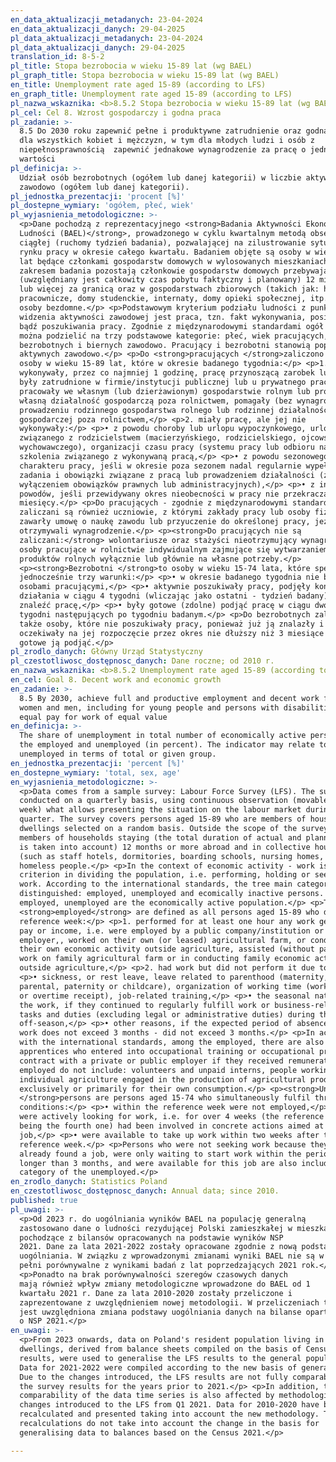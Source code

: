 ```yaml
---
en_data_aktualizacji_metadanych: 23-04-2024
en_data_aktualizacji_danych: 29-04-2025
pl_data_aktualizacji_metadanych: 23-04-2024
pl_data_aktualizacji_danych: 29-04-2025
translation_id: 8-5-2
pl_title: Stopa bezrobocia w wieku 15-89 lat (wg BAEL)
pl_graph_title: Stopa bezrobocia w wieku 15-89 lat (wg BAEL)
en_title: Unemployment rate aged 15-89 (according to LFS)
en_graph_title: Unemployment rate aged 15-89 (according to LFS)
pl_nazwa_wskaznika: <b>8.5.2 Stopa bezrobocia w wieku 15-89 lat (wg BAEL)</b>
pl_cel: Cel 8. Wzrost gospodarczy i godna praca
pl_zadanie: >-
  8.5 Do 2030 roku zapewnić pełne i produktywne zatrudnienie oraz godną pracę
  dla wszystkich kobiet i mężczyzn, w tym dla młodych ludzi i osób z
  niepełnosprawnością  zapewnić jednakowe wynagrodzenie za pracę o jednakowej
  wartości
pl_definicja: >-
  Udział osób bezrobotnych (ogółem lub danej kategorii) w liczbie aktywnych
  zawodowo (ogółem lub danej kategorii).
pl_jednostka_prezentacji: 'procent [%]'
pl_dostepne_wymiary: 'ogółem, płeć, wiek'
pl_wyjasnienia_metodologiczne: >-
  <p>Dane pochodzą z reprezentacyjnego <strong>Badania Aktywności Ekonomicznej
  Ludności (BAEL)</strong>, prowadzonego w cyklu kwartalnym metodą obserwacji
  ciągłej (ruchomy tydzień badania), pozwalającej na zilustrowanie sytuacji na
  rynku pracy w okresie całego kwartału. Badaniem objęte są osoby w wieku 15-89
  lat będące członkami gospodarstw domowych w wylosowanych mieszkaniach. Poza
  zakresem badania pozostają członkowie gospodarstw domowych przebywający
  (uwzględniany jest całkowity czas pobytu faktyczny i planowany) 12 miesięcy
  lub więcej za granicą oraz w gospodarstwach zbiorowych (takich jak: hotele
  pracownicze, domy studenckie, internaty, domy opieki społecznej, itp.) oraz
  osoby bezdomne.</p> <p>Podstawowym kryterium podziału ludności z punktu
  widzenia aktywności zawodowej jest praca, tzn. fakt wykonywania, posiadania
  bądź poszukiwania pracy. Zgodnie z międzynarodowymi standardami ogół ludności
  można podzielić na trzy podstawowe kategorie: płeć, wiek pracujących,
  bezrobotnych i biernych zawodowo. Pracujący i bezrobotni stanowią populację
  aktywnych zawodowo.</p> <p>Do <strong>pracujących </strong>zaliczono wszystkie
  osoby w wieku 15-89 lat, które w okresie badanego tygodnia:</p> <p>1.
  wykonywały, przez co najmniej 1 godzinę, pracę przynoszącą zarobek lub dochód,
  były zatrudnione w firmie/instytucji publicznej lub u prywatnego pracodawcy,
  pracowały we własnym (lub dzierżawionym) gospodarstwie rolnym lub prowadziły
  własną działalność gospodarczą poza rolnictwem, pomagały (bez wynagrodzenia) w
  prowadzeniu rodzinnego gospodarstwa rolnego lub rodzinnej działalności
  gospodarczej poza rolnictwem,</p> <p>2. miały pracę, ale jej nie
  wykonywały:</p> <p>• z powodu choroby lub urlopu wypoczynkowego, urlopu
  związanego z rodzicielstwem (macierzyńskiego, rodzicielskiego, ojcowskiego lub
  wychowawczego), organizacji czasu pracy (systemu pracy lub odbioru nadgodzin),
  szkolenia związanego z wykonywaną pracą,</p> <p>• z powodu sezonowego
  charakteru pracy, jeśli w okresie poza sezonem nadal regularnie wypełniały
  zadania i obowiązki związane z pracą lub prowadzeniem działalności (z
  wyłączeniem obowiązków prawnych lub administracyjnych),</p> <p>• z innych
  powodów, jeśli przewidywany okres nieobecności w pracy nie przekracza 3
  miesięcy.</p> <p>Do pracujących - zgodnie z międzynarodowymi standardami -
  zaliczani są również uczniowie, z którymi zakłady pracy lub osoby fizyczne
  zawarły umowę o naukę zawodu lub przyuczenie do określonej pracy, jeżeli
  otrzymywali wynagrodzenie.</p> <p><strong>Do pracujących nie są
  zaliczani:</strong> wolontariusze oraz stażyści nieotrzymujący wynagrodzenia,
  osoby pracujące w rolnictwie indywidualnym zajmujące się wytwarzaniem
  produktów rolnych wyłącznie lub głównie na własne potrzeby.</p>
  <p><strong>Bezrobotni </strong>to osoby w wieku 15-74 lata, które spełniają
  jednocześnie trzy warunki:</p> <p>• w okresie badanego tygodnia nie były
  osobami pracującymi,</p> <p>• aktywnie poszukiwały pracy, podjęły konkretne
  działania w ciągu 4 tygodni (wliczając jako ostatni - tydzień badany), aby
  znaleźć pracę,</p> <p>• były gotowe (zdolne) podjąć pracę w ciągu dwóch
  tygodni następujących po tygodniu badanym.</p> <p>Do bezrobotnych zaliczane są
  także osoby, które nie poszukiwały pracy, ponieważ już ją znalazły i
  oczekiwały na jej rozpoczęcie przez okres nie dłuższy niż 3 miesiące oraz były
  gotowe ją podjąć.</p>
pl_zrodlo_danych: Główny Urząd Statystyczny
pl_czestotliwosc_dostępnosc_danych: Dane roczne; od 2010 r.
en_nazwa_wskaznika: <b>8.5.2 Unemployment rate aged 15-89 (according to LFS)</b>
en_cel: Goal 8. Decent work and economic growth
en_zadanie: >-
  8.5 By 2030, achieve full and productive employment and decent work for all
  women and men, including for young people and persons with disabilities, and
  equal pay for work of equal value
en_definicja: >-
  The share of unemployment in total number of economically active persons, i.e.
  the employed and unemployed (in percent). The indicator may relate to the
  unemployed in terms of total or given group.
en_jednostka_prezentacji: 'percent [%]'
en_dostepne_wymiary: 'total, sex, age'
en_wyjasnienia_metodologiczne: >-
  <p>Data comes from a sample survey: Labour Force Survey (LFS). The survey is
  conducted on a quarterly basis, using continuous observation (movable survey
  week) what allows presenting the situation on the labour market during a whole
  quarter. The survey covers persons aged 15-89 who are members of households in
  dwellings selected on a random basis. Outside the scope of the survey are
  members of households staying (the total duration of actual and planned stay
  is taken into account) 12 months or more abroad and in collective households
  (such as staff hotels, dormitories, boarding schools, nursing homes, etc.) and
  homeless people.</p> <p>In the context of economic activity - work is the main
  criterion in dividing the population, i.e. performing, holding or seeking
  work. According to the international standards, the tree main categories are
  distinguished: employed, unemployed and ecomically inactive persons. The
  employed, unemployed are the economically active population.</p> <p>The
  <strong>employed</strong> are defined as all persons aged 15-89 who during the
  reference week:</p> <p>1. performed for at least one hour any work generating
  pay or income, i.e. were employed by a public company/institution or private
  employer,, worked on their own (or leased) agricultural farm, or conducted
  their own economic activity outside agriculture, assisted (without pay) in
  work on family agricultural farm or in conducting family economic activity
  outside agriculture,</p> <p>2. had work but did not perform it due to:</p>
  <p>• sickness, or rest leave, leave related to parenthood (maternity,
  parental, paternity or childcare), organization of working time (work system
  or overtime receipt), job-related training,</p> <p>• the seasonal nature of
  the work, if they continued to regularly fulfill work or business-related
  tasks and duties (excluding legal or administrative duties) during the
  off-season,</p> <p>• other reasons, if the expected period of absence from
  work does not exceed 3 months - did not exceed 3 months.</p> <p>In accordance
  with the international standards, among the employed, there are also included
  apprentices who entered into occupational training or occupational preparation
  contract with a private or public employer if they received remuneration. The
  employed do not include: volunteers and unpaid interns, people working in
  individual agriculture engaged in the production of agricultural products
  exclusively or primarily for their own consumption.</p> <p><strong>Unemployed
  </strong>persons are persons aged 15-74 who simultaneously fulfil three
  conditions:</p> <p>• within the reference week were not employed,</p> <p>•
  were actively looking for work, i.e. for over 4 weeks (the reference week
  being the fourth one) had been involved in concrete actions aimed at finding a
  job,</p> <p>• were available to take up work within two weeks after the
  reference week.</p> <p>Persons who were not seeking work because they had
  already found a job, were only waiting to start work within the period no
  longer than 3 months, and were available for this job are also included in the
  category of the unemployed.</p>
en_zrodlo_danych: Statistics Poland
en_czestotliwosc_dostępnosc_danych: Annual data; since 2010.
published: true
pl_uwagi: >-
  <p>Od 2023 r. do uogólniania wyników BAEL na populację generalną
  zastosowano dane o ludności rezydującej Polski zamieszkałej w mieszkaniach,
  pochodzące z bilansów opracowanych na podstawie wyników NSP
  2021. Dane za lata 2021-2022 zostały opracowane zgodnie z nową podstawą
  uogólniania. W związku z wprowadzonymi zmianami wyniki BAEL nie są w
  pełni porównywalne z wynikami badań z lat poprzedzających 2021 rok.</p>
  <p>Ponadto na brak porównywalności szeregów czasowych danych
  mają również wpływ zmiany metodologiczne wprowadzone do BAEL od 1
  kwartału 2021 r. Dane za lata 2010-2020 zostały przeliczone i
  zaprezentowane z uwzględnieniem nowej metodologii. W przeliczeniach tych nie
  jest uwzględniona zmiana podstawy uogólniania danych na bilanse oparte
  o NSP 2021.</p>
en_uwagi: >-
  <p>From 2023 onwards, data on Poland's resident population living in
  dwellings, derived from balance sheets compiled on the basis of Census 2021
  results, were used to generalise the LFS results to the general population.
  Data for 2021-2022 were compiled according to the new basis of generalisation.
  Due to the changes introduced, the LFS results are not fully comparable with
  the survey results for the years prior to 2021.</p> <p>In addition, the lack of
  comparability of the data time series is also affected by methodological
  changes introduced to the LFS from Q1 2021. Data for 2010-2020 have been
  recalculated and presented taking into account the new methodology. These
  recalculations do not take into account the change in the basis for
  generalising data to balances based on the Census 2021.</p>

---
```


